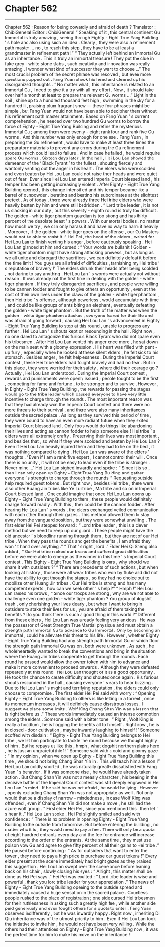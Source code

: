 
# Chapter 562


---

Chapter 562 : Reason for being cowardly and afraid of death ?
Translator : ChibiGeneral Editor : ChibiGeneral
“ Speaking of it , this central continent Gu Immortal is truly amazing , seeing through Eighty - Eight True Yang Building ’ s hole and also using such an idea . Clearly , they were also a refinement path master … no , to reach this step , they have to be at least a grandmaster in refinement path !”
“ They actually left behind an Immortal Gu as an inheritance . This is truly an immortal treasure ! They put the clue in fake grey - white stone slabs , such creativity and innovation was really amazing . I wonder what kind of successor they want to choose …”
The most crucial problem of the secret phrase was resolved , but even more questions popped out .
Fang Yuan shook his head and cleared up his disorganized thoughts .
“ No matter what , this inheritance is related to an Immortal Gu , I need to give it a try with all my effort . Now , it should take over half a month at least to prepare the relevant Gu worms …”
Light in the soil , shine up to a hundred thousand feet high , swimming in the sky for a hundred li , praising plum fragrant snow — these four phrases might be simple , but Fang Yuan would not have been able to decipher them without his refinement path master attainment .
Based on Fang Yuan ’ s current comprehension , he needed over two hundred Gu worms to borrow the force of Eighty - Eight True Yang Building and refine the mysterious Immortal Gu ; among them were twenty - eight rank four and rank five Gu worms .
And this number was only enough for one use .
Fang Yuan , in preparing the Gu refinement , would have to make at least three times the preparatory materials to prevent any errors during the Gu refinement process which could lead to failure . And in case he failed , he would require spare Gu worms .
Sixteen days later .
In the hall , Hei Lou Lan showed the demeanor of the ‘ Black Tyrant ’ to the fullest , shouting fiercely and wantonly venting out the anger in his heart .
The elders who were scolded and even beaten by Hei Lou Lan could not raise their heads and were quiet out of fear .
Ever since Hei Lou Lan entered Imperial Court blessed land , his temper had been getting increasingly violent . After Eighty - Eight True Yang Building opened , this change intensified and his temper became like a barrel of gunpowder , berating and beating his subordinates at the slightest pretext . As of today , there were already three Hei tribe elders who were heavily beaten by him and were still bedridden .
“ Lord tribe leader , it is not us slacking in our duty , but this seventy - eighth round is truly too difficult . The golden - white tiger phantom guardian is too strong and has thirty percent of the desolate beast ’ s powers . With our mortal bodies , no matter how much we try , we can only harass it and have no way to harm it heavily . Moreover , if the golden - white tiger goes on the offense , our Gu Masters would not be able to resist it .”
Hei Pei , the head of the elders , waited for Hei Lou Lan to finish venting his anger , before cautiously speaking .
Hei Lou Lan glanced at him and cursed : “ Your words are bullshit ! Golden - white tiger phantom might have strong attacking prowess , but as long as we all unite and disregard the sacrifices , we can definitely defeat it before the time limit ! You guys are all afraid of difficulties , tarnishing my Hei tribe ’ s reputation of bravery !”
The elders shrunk their heads after being scolded , not daring to say anything .
Hei Lou Lan ’ s words were actually not without reason .
It was already not the first time in dealing with the golden - white tiger phantom .
If they truly disregarded sacrifices , and people were willing to be cannon fodder and fought to give others an opportunity , even at the cost of their own lives under the claws of the golden - white tiger phantom , then Hei tribe ’ s offense , although powerless , would accumulate with time , and could be like groups of ants biting an elephant , eventually defeating the golden - white tiger phantom .
But the truth of the matter was when the golden - white tiger phantom attacked , everyone feared for their life and was afraid of going forward , causing Hei Lou Lan ’ s advancement in Eighty - Eight True Yang Building to stop at this round , unable to progress any further .
Hei Lou Lan ’ s shouts kept on resounding in the hall .
Right now , no one dared to antagonize this furious Black Tyrant who did not spare even his tribesmen .
After Hei Lou Lan vented his anger once more , he sat down on the main seat with a gloomy expression .
His heart was filled with pent - up fury , especially when he looked at these silent elders , he felt sick to his stomach .
Besides anger , he felt helplessness .
During the Imperial Court contest , these Hei tribe elders had fought bravely and had no fear . But in this place , they were worried for their safety , where did their courage go ?
Actually , Hei Lou Lan understood .
During the Imperial Court contest , rewards and punishments were openly issued ; people fought to be the first , competing for fame and fortune , to be stronger and to survive .
However , in Eighty - Eight True Yang Building , the rewards for passing the stages would go to the tribe leader which caused everyone to have very little incentive to charge through the rounds .
The most important reason was that they had already won the Imperial Court contest and there were no more threats to their survival , and there were also many inheritances outside the sacred palace . As long as they survived this period of time , they were bound to have an even more radiant future when they exited Imperial Court blessed land .
Only fools would do things like abandoning their lives and acting as cannon fodder to help someone else !
Hei tribe ’ s elders were all extremely crafty .
Preserving their lives was most important , and besides that , so what if they were scolded and beaten by Hei Lou Lan ? Even if Hei Lou Lan heavily injured them and they had to lie on the bed , it was nothing compared to dying .
Hei Lou Lan was aware of the elders ’ thoughts .
‘ Even if I am a rank five expert , I cannot control their will . Once there is no unity , it will not be easy to lead even if the tribe is stronger . Never mind …’
Hei Lou Lan sighed inwardly and spoke : “ Since it is so , then I can only open up Eighty - Eight True Yang Building and gather everyone ’ s strength to charge through the rounds .”
Requesting outside help required guest tokens .
But right now , besides Hei tribe , there were also other Huang Jin tribes like Ye Lui tribe , Ma tribe and so on in Imperial Court blessed land .
One could imagine that once Hei Lou Lan opens up Eighty - Eight True Yang Building to them , these people would definitely charge forward madly . With this , they could be the cannon fodder .
After hearing Hei Lou Lan ’ s words , the elders exchanged veiled communication with each other through their gazes . This method allowed them to stay away from the vanguard position , but they were somewhat unwilling .
The first elder Hei Pei stepped forward : “ Lord tribe leader , this is a clever method but we need to keep up our guard . These people might have the old ancestor ’ s bloodline running through them , but they are not of our Hei tribe . When they pass the rounds and get the benefits , I am afraid they won ’ t hand over anything .”
“ That ’ s right , lord .” Elder Hei Qi Sheng also added , “ Our Hei tribe racked our brains and suffered great difficulties before we were able to emerge as the winner in this time ’ s Imperial Court contest . This Eighty - Eight True Yang Building is ours , why should we share it with outsiders ?”
“ There are precedents of such actions , but when looking at history , those were all weak tribes who won by fluke and did not have the ability to get through the stages , so they had no choice but to mobilize other Huang Jin tribes . Our Hei tribe is strong and has many competent experts , how can we seek other ’ s help ?”
“ Hmph !” Hei Lou Lan raised his brows , “ Since our troops are strong , why are we not able to challenge even one golden - white tiger phantom ? You group of dogshit trash , only cherishing your lives dearly , but when I want to bring in outsiders to stake their lives for us , you are afraid of them taking the benefits ? Do you think there is such a good thing in this world ?”
Different from these elders , Hei Lou Lan was already feeling very anxious .
He was the possessor of Great Strength True Martial physique and must obtain a strength path Immortal Gu to advance to Gu Immortal .
Only by becoming an immortal , could he alleviate this threat to his life .
However , whether Eighty - Eight True Yang Building had any strength path Immortal Gu or which floor the strength path Immortal Gu was on , both were unknown .
As such , he wholeheartedly wanted to break the conventions and bring in the situation where the Huang Jin tribes cooperate to get through the rounds . Each round he passed would allow the owner token with him to advance and make it more convenient to proceed onwards .
Although they were defeated repeatedly at this round , Hei Lou Lan thought of it as a good opportunity .
He took the chance to create difficulty and shouted once again .
His furious shouts resounded in the hall , causing everyone ’ s ears to hear buzzing .
Due to Hei Lou Lan ’ s might and terrifying reputation , the elders could only choose to compromise .
The first elder Hei Pei said with worry : “ Opening Eighty - Eight True Yang Building to others is like letting in a torrent , once its momentum increases , it will definitely cause disastrous losses . I suggest we place some limits . Wolf King Chang Shan Yin was a lesson that is right before us .”
These words immediately caused an intense commotion among the elders .
Someone said with a bitter tone : “ Right , Wolf King is really a hoodlum , he is hogging the benefits all to himself . Right now , he is in closed - door cultivation , maybe inwardly laughing to himself !”
Someone scoffed with disdain : “ Eighty - Eight True Yang Building belongs to Hei tribe , we let him participate to tackle the round because we thought highly of him . But he repays us like this , hmph , what dogshit northern plains hero , he is just an ungrateful thief !”
Someone said with a cold and gloomy gaze : “ In my opinion , when we open up Eighty - Eight True Yang Building this time , we should not bring Chang Shan Yin in . This will teach him a lesson !”
Hei Lou Lan coldly snorted , he was naturally greatly dissatisfied with Fang Yuan ’ s behavior . If it was someone else , he would have already taken action .
But Chang Shan Yin was not a measly character , his bearing in the decisive battle of the Imperial Court contest was still deeply engraved in Hei Lou Lan ’ s mind .
If he said he was not afraid , he would be lying .
However , openly excluding Chang Shan Yin was not appropriate as well . Not only would that be a display of narrow - mindedness , in case Wolf King was offended , even if Chang Shan Yin did not make a move , he still had the azure wolf group .
“ First elder Hei Pei , since you mentioned this , then let ’ s hear it .” Hei Lou Lan spoke .
Hei Pei slightly smiled and said with confidence : “ There is no problem in opening Eighty - Eight True Yang Building to the outside from tomorrow . But before entering the building , no matter who it is , they would need to pay a fee . There will only be a quota of eight hundred entrants every day and the fee for entrance will increase according to the order of the entrants . At the same time , they must use poison vow Gu and agree to give fifty percent of all their gains to Hei tribe .”
He paused before continuing : “ As for outsiders that want to enter the tower , they need to pay a high price to purchase our guest tokens !”
Every elder present at the scene immediately had bright gazes as they praised this suggestion .
Hei Lou Lan swept over the scene once before leaning back on his chair , slowly closing his eyes : “ Alright , this matter shall be done as Hei Pei says .”
Hei Pei was exulted : “ Lord tribe leader is wise and powerful , thank you lord tribe leader for your appreciation .”
The news of Eighty - Eight True Yang Building opening to the outside spread and immediately caused a huge sensation in the sacred palace .
Countless people rushed to the place of registration ; one side cursed Hei tribesmen for their ruthlessness in asking such a greatly high fee , while another side paid generously and even fought others for a quota to enter .
Fang Yuan observed indifferently , but he was inwardly happy .
Right now , inheriting Di Qiu inheritance was of the utmost priority to him .
Even if Hei Lou Lan took the initiative to invite him , he would not have been very willing . While the others had their attentions on Eighty - Eight True Yang Building now , it was the perfect time for him to make his move on the inheritance !

---

